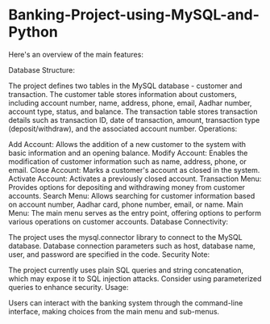 # Banking-Project-using-MySQL-and-Python
Here's an overview of the main features:

Database Structure:

The project defines two tables in the MySQL database - customer and transaction.
The customer table stores information about customers, including account number, name, address, phone, email, Aadhar number, account type, status, and balance.
The transaction table stores transaction details such as transaction ID, date of transaction, amount, transaction type (deposit/withdraw), and the associated account number.
Operations:

Add Account: Allows the addition of a new customer to the system with basic information and an opening balance.
Modify Account: Enables the modification of customer information such as name, address, phone, or email.
Close Account: Marks a customer's account as closed in the system.
Activate Account: Activates a previously closed account.
Transaction Menu: Provides options for depositing and withdrawing money from customer accounts.
Search Menu: Allows searching for customer information based on account number, Aadhar card, phone number, email, or name.
Main Menu: The main menu serves as the entry point, offering options to perform various operations on customer accounts.
Database Connectivity:

The project uses the mysql.connector library to connect to the MySQL database.
Database connection parameters such as host, database name, user, and password are specified in the code.
Security Note:

The project currently uses plain SQL queries and string concatenation, which may expose it to SQL injection attacks. Consider using parameterized queries to enhance security.
Usage:

Users can interact with the banking system through the command-line interface, making choices from the main menu and sub-menus.
